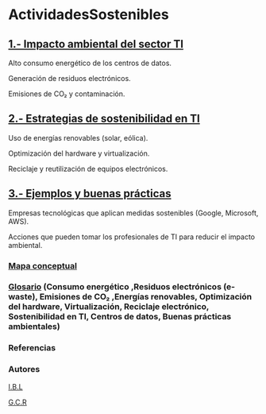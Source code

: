 # ActividadesSostenibles

## [1.- Impacto ambiental del sector TI](impacto.md)

Alto consumo energético de los centros de datos.

Generación de residuos electrónicos.

Emisiones de CO₂ y contaminación.

## [2.- Estrategias de sostenibilidad en TI](estrategias.md)

Uso de energías renovables (solar, eólica).

Optimización del hardware y virtualización.

Reciclaje y reutilización de equipos electrónicos.

## [3.- Ejemplos y buenas prácticas](ejemplo.md)

Empresas tecnológicas que aplican medidas sostenibles (Google, Microsoft, AWS).

Acciones que pueden tomar los profesionales de TI para reducir el impacto ambiental.  

### [Mapa conceptual](mapa.md)

### [Glosario](glosario.md) (Consumo energético ,Residuos electrónicos (e-waste), Emisiones de CO₂ ,Energías renovables, Optimización del hardware, Virtualización, Reciclaje electrónico, Sostenibilidad en TI, Centros de datos, Buenas prácticas ambientales) 

### Referencias  

### Autores  

[I.B.L](https://github.com/IvanBL8)

[G.C.R](https://github.com/Guille98-ASIR)
